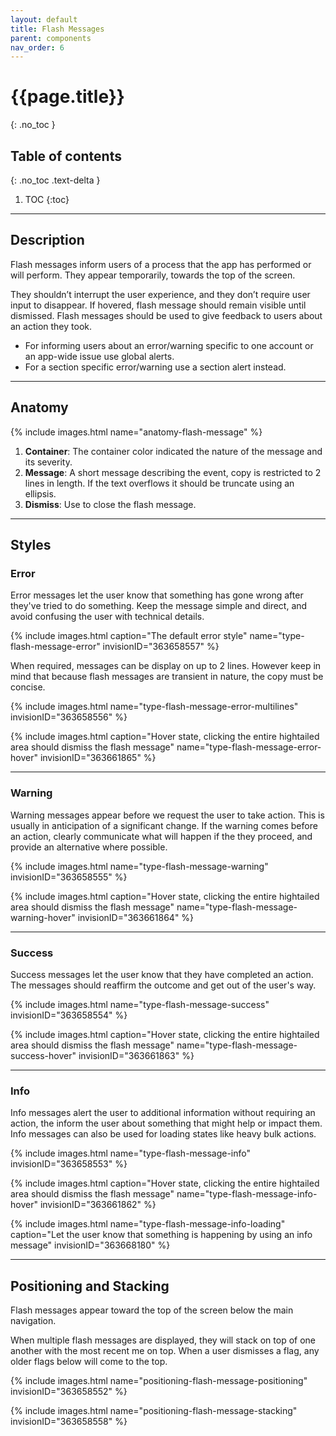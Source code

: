 ```yaml
---
layout: default
title: Flash Messages
parent: components
nav_order: 6
---
```


# {{page.title}}
{: .no_toc }

## Table of contents
{: .no_toc .text-delta }

1. TOC
{:toc}

---

## Description

Flash messages inform users of a process that the app has performed or will perform. They appear temporarily, towards the top of the screen.

They shouldn’t interrupt the user experience, and they don’t require user input to disappear. If hovered, flash message should remain visible until dismissed.
Flash messages should be used to give feedback to users about an action they took.

- For informing users about an error/warning specific to one account or an app-wide issue use global alerts.
- For a section specific error/warning use a section alert instead.

---

## Anatomy

{% include images.html name="anatomy-flash-message" %}

1. **Container**: The container color indicated the nature of the message and its severity.
2. **Message**: A short message describing the event, copy is restricted to 2 lines in length. If the text overflows it should be truncate using an ellipsis.
4. **Dismiss**: Use to close the flash message.

---

## Styles

### Error

Error messages let the user know that something has gone wrong after they've tried to do something. Keep the message simple and direct, and avoid confusing the user with technical details.

{% include images.html caption="The default error style" name="type-flash-message-error" invisionID="363658557" %}

When required, messages can be display on up to 2 lines. However keep in mind that because flash messages are transient in nature, the copy must be concise.

{% include images.html name="type-flash-message-error-multilines" invisionID="363658556" %}

{% include images.html caption="Hover state, clicking the entire hightailed area should dismiss the flash message" name="type-flash-message-error-hover" invisionID="363661865" %}

---

### Warning

Warning messages appear before we request the user to take action. This is usually in anticipation of a significant change. If the warning comes before an action, clearly communicate what will happen if the they proceed, and provide an alternative where possible.

{% include images.html name="type-flash-message-warning" invisionID="363658555" %}

{% include images.html caption="Hover state, clicking the entire hightailed area should dismiss the flash message" name="type-flash-message-warning-hover" invisionID="363661864" %}

---

### Success

Success messages let the user know that they have completed an action. The messages should reaffirm the outcome and get out of the user's way.

{% include images.html name="type-flash-message-success" invisionID="363658554" %}

{% include images.html caption="Hover state, clicking the entire hightailed area should dismiss the flash message" name="type-flash-message-success-hover" invisionID="363661863" %}

---

### Info

Info messages alert the user to additional information without requiring an action, the inform the user about something that might help or impact them. Info messages can also be used for loading states like heavy bulk actions.

{% include images.html name="type-flash-message-info" invisionID="363658553" %}

{% include images.html caption="Hover state, clicking the entire hightailed area should dismiss the flash message" name="type-flash-message-info-hover" invisionID="363661862" %}

{% include images.html name="type-flash-message-info-loading" caption="Let the user know that something is happening by using an info message" invisionID="363668180" %}

---

## Positioning and Stacking

Flash messages appear toward the top of the screen below the main navigation.

When multiple flash messages are displayed, they will stack on top of one another with the most recent me on top. When a user dismisses a flag, any older flags below will come to the top.

{% include images.html name="positioning-flash-message-positioning" invisionID="363658552" %}

{% include images.html name="positioning-flash-message-stacking" invisionID="363658558" %}

